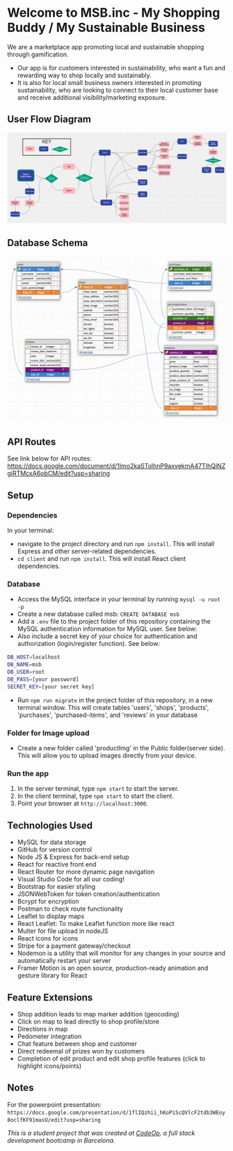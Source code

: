 # Welcome to MSB.inc - My Shopping Buddy / My Sustainable Business
We are a marketplace app promoting local and sustainable shopping through gamification. 
- Our app is for customers interested in sustainability, who want a fun and rewarding way to shop locally and sustainably. 
- It is also for local small business owners interested in promoting sustainability, who are looking to connect to their local customer base and receive additional visibility/marketing exposure.

## User Flow Diagram
![User Flow Diagram](client/src/DC/UserFlow.png) 

## Database Schema
![Database Schema](client/src/DC/DBSchema.png) 

## API Routes
See link below for API routes:
https://docs.google.com/document/d/1Imo2kaSTolhnP9axvekmA47TIhQiNZgiRTMcxA6obCM/edit?usp=sharing

## Setup

### Dependencies
In your terminal:
- navigate to the project directory and run `npm install`. This will install Express and other server-related dependencies.
- `cd client` and run `npm install`. This will install React client dependencies.

### Database

- Access the MySQL interface in your terminal by running `mysql -u root -p`
- Create a new database called msb: `CREATE DATABASE msb`
- Add a `.env` file to the project folder of this repository containing the MySQL authentication information for MySQL user. See below:
- Also include a secret key of your choice for authentication and authorization (login/register function). See below:

```bash
DB_HOST=localhost
DB_NAME=msb
DB_USER=root
DB_PASS=[your password]
SECRET_KEY=[your secret key]
```
- Run `npm run migrate` in the project folder of this repository, in a new terminal window. This will create tables 'users', 'shops', 'products', 'purchases', 'purchased-items', and 'reviews' in your database

### Folder for Image upload
- Create a new folder called 'productImg' in the Public folder(server side). This will allow you to upload images directly from your device.

### Run the app

1. In the server terminal, type `npm start` to start the server.
2. In the client terminal, type `npm start` to start the client.
3. Point your browser at `http://localhost:3000`.

## Technologies Used

- MySQL for data storage
- GitHub for version control
- Node JS & Express for back-end setup
- React for reactive front end
- React Router for more dynamic page navigation
- Visual Studio Code for all our coding!
- Bootstrap for easier styling
- JSONWebToken for token creation/authentication
- Bcrypt for encryption
- Postman to check route functionality
- Leaflet to display maps
- React Leaflet: To make Leaflet function more like react
- Multer for file upload in nodeJS
- React icons for icons
- Stripe for a payment gateway/checkout
- Nodemon is a utility that will monitor for any changes in your source and automatically restart your server
- Framer Motion is an open source, production-ready animation and gesture library for React

## Feature Extensions
- Shop addition leads to map marker addition (geocoding)
- Click on map to lead directly to shop profile/store
- Directions in map
- Pedometer integration
- Chat feature between shop and customer
- Direct redeemal of prizes won by customers
- Completion of edit product and edit shop profile features (click to highlight icons/points)

## Notes

For the powerpoint presentation: `https://docs.google.com/presentation/d/1flIQzhii_hKoPiScQVlcF2tdb3WEoy8oclfKF91masU/edit?usp=sharing`

 _This is a student project that was created at [CodeOp](http://codeop.tech), a full stack development bootcamp in Barcelona._

